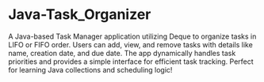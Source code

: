 # Java-Task_Organizer
A Java-based Task Manager application utilizing Deque to organize tasks in LIFO or FIFO order. Users can add, view, and remove tasks with details like name, creation date, and due date. The app dynamically handles task priorities and provides a simple interface for efficient task tracking. Perfect for learning Java collections and scheduling logic!
